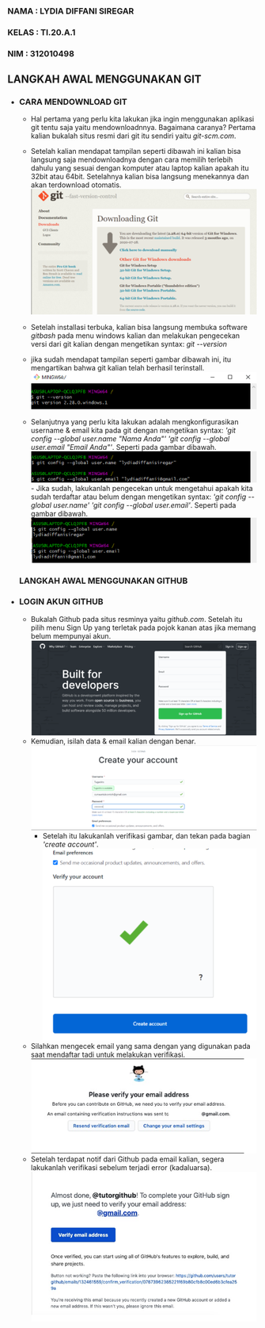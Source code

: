 ### NAMA : LYDIA DIFFANI SIREGAR
### KELAS : TI.20.A.1
### NIM : 312010498



## LANGKAH AWAL MENGGUNAKAN GIT

* ### CARA MENDOWNLOAD GIT
   - Hal pertama yang perlu kita lakukan jika ingin menggunakan aplikasi git tentu saja yaitu mendownloadnnya. Bagaimana caranya? Pertama kalian bukalah situs resmi dari git itu sendiri yaitu *git-scm.com*. <br>
  
   - Setelah kalian mendapat tampilan seperti dibawah ini kalian bisa langsung saja mendownloadnya dengan cara memilih terlebih dahulu yang sesuai dengan komputer atau laptop kalian apakah itu 32bit atau 64bit. Setelahnya kalian bisa langsung menekannya dan akan terdownload  otomatis. <br>
   ![gitpush](poto/downloadgit.png) <br>
   - Setelah installasi terbuka, kalian bisa langsung membuka software *gitbash* pada menu windows kalian dan melakukan pengecekan versi dari git kalian dengan mengetikan syntax: *git --version* <br>
    - jika sudah mendapat tampilan seperti gambar dibawah ini, itu mengartikan bahwa git kalian telah berhasil terinstall. <br>
   ![gitpush](poto/gitversion.png) <br>
     - Selanjutnya yang perlu kita lakukan adalah mengkonfigurasikan username & email kita pada git dengan mengetikan syntax:
    *'git config --global user.name "Nama Anda"'  'git config --global user.email "Email Anda"'*. Seperti pada gambar dibawah. <br>
    ![gitpush](poto/gitconfig.png) <br>
      - Jika sudah, lakukanlah pengecekan untuk mengetahui apakah kita sudah terdaftar atau belum dengan mengetikan syntax: *'git config --global user.name'  'git config --global user.email'*. Seperti pada gambar dibawah. <br>
   ![gitpush](poto/cek.png) <br>
  
   ### LANGKAH AWAL MENGGUNAKAN GITHUB

* ### LOGIN AKUN GITHUB
  - Bukalah Github pada situs resminya yaitu *github.com*. Setelah itu pilih menu Sign Up yang terletak pada pojok kanan atas jika memang belum mempunyai akun. <br>
  ![gitpush](poto/signup.png) <br>
  - Kemudian, isilah data & email kalian dengan benar. <br>
  ![gitpush](poto/create.png) <br>
    - Setelah itu lakukanlah verifikasi gambar, dan tekan pada bagian *'create account'*. <br>
  ![gitpush](poto/account.png) <br>
  - Silahkan mengecek email yang sama dengan yang digunakan pada saat mendaftar tadi untuk melakukan verifikasi. <br>
  ![gitpush](poto/please.png) <br>
  - Setelah terdapat notif dari Github pada email kalian, segera lakukanlah verifikasi sebelum terjadi error (kadaluarsa). <br>
  ![gitpush](poto/gmail.png) <br>
  
